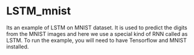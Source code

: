 # LSTM_mnist
Its an example of LSTM on MNIST dataset. It is used to predict the digits from the MNIST images and here we use a special kind of RNN called as 
LSTM.
To run the example, you will need to have Tensorflow and MNIST installed.
